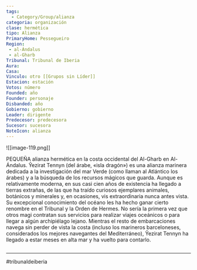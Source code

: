 ```yaml
---
tags:
  - Category/Group/alianza
categoria: organización
clase: hermética
tipo: Alianza
PrimaryHome: Pessegueiro 
Region:
 - al-Ándalus 
 - al-Gharb 
Tribunal: Tribunal de Iberia 
Aura: 
Casa: 
Vinculo: otro [[Grupos sin Líder]]
Estacion: estación
Votos: número
Founded: año
Founder: personaje
Disbanded: año
Gobierno: gobierno
Leader: dirigente
Predecesor: predecesora
Sucesor: sucesora
NoteIcon: alianza
---
```

![[image-119.png]] 

 <section class="wa-section main-content"><p><span class="dropcap">P</span>EQUEÑA alianza hermética en la costa occidental del <span class="article-link article-explorer-link entity-link wa-link" data-article-privacy="public" data-article-id="38558d14-8ec2-49e3-8044-543e19565c78" data-template-type="location" data-article="38558d14-8ec2-49e3-8044-543e19565c78">Al-Gharb</span> en <span data-article-privacy="private" data-article-id="bbdf5594-4853-4822-a8af-306e4bde3cfa" data-template-type="location" class="private-article article-unlinked entity-link wa-link">Al-Ándalus</span>. Ŷezirat Tennyn (del árabe, «isla dragón») es una alianza marinera dedicada a la investigación del mar Verde (como llaman al Atlántico los árabes) y a la búsqueda de los recursos mágicos que guarda. Aunque es relativamente moderna, en sus casi cien años de existencia ha llegado a tierras extrañas, de las que ha traído curiosos ejemplares animales, botánicos y minerales y, en ocasiones, vis extraordinaria nunca antes vista.
<br />
Su excepcional conocimiento del océano les ha hecho ganar cierto renombre en el <span class="article-link article-explorer-link entity-link wa-link" data-article-privacy="public" data-article-id="933f985a-d7d5-4144-b52f-5f13892169b9" data-template-type="organization" data-article="933f985a-d7d5-4144-b52f-5f13892169b9">Tribunal</span> y la <span class="article-link article-explorer-link entity-link wa-link" data-article-privacy="public" data-article-id="84d6f542-1f90-406c-b123-0d1f80c1fc0c" data-template-type="organization" data-article="84d6f542-1f90-406c-b123-0d1f80c1fc0c">Orden de Hermes</span>. No sería la primera vez que otros magi contratan sus servicios para realizar viajes oceánicos o para llegar a algún archipiélago lejano. Mientras el resto de embarcaciones navega sin perder de vista la costa (incluso los marineros barceloneses, considerados los mejores navegantes del Mediterráneo), Ŷezirat Tennyn ha llegado a estar meses en alta mar y ha vuelto para contarlo. </p><div id="275fced3775fb15d1a463bd0a6f42038" class="visibility-toggler image-thumb-container user-css-image-thumbnail position-relative padding-10 "><img src="https://worldanvil.com/uploads/images/ad9ea7c1720ff5ffdf4ae81fdaa59ad1.png" alt title="montedemo_ilha_do_Pessegueiro_Portugal_94ffc951-a9cd-446f-a348-746da6a6f8a6.png" /></div>

---
#tribunaldeiberia 